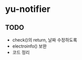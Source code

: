 # yu-notifier

<h2>TODO</h2>
<ul>
<li>check()의 return, 날짜 수정하도록</li>
<li>electroinfo() 보완</li>
<li>코드 정리</li>
</ul>
